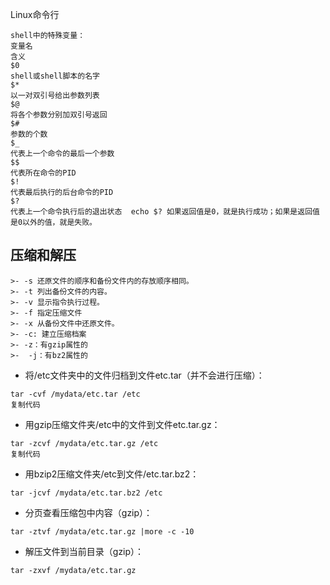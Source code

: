 Linux命令行

```
shell中的特殊变量：
变量名
含义
$0
shell或shell脚本的名字
$*
以一对双引号给出参数列表
$@
将各个参数分别加双引号返回
$#
参数的个数
$_
代表上一个命令的最后一个参数
$$
代表所在命令的PID
$!
代表最后执行的后台命令的PID
$?
代表上一个命令执行后的退出状态  echo $? 如果返回值是0，就是执行成功；如果是返回值是0以外的值，就是失败。
```



## 压缩和解压

	>- -s 还原文件的顺序和备份文件内的存放顺序相同。
	>- -t 列出备份文件的内容。
	>- -v 显示指令执行过程。
	>- -f 指定压缩文件
	>- -x 从备份文件中还原文件。
	>- -c: 建立压缩档案
	>- -z：有gzip属性的
	>-  -j：有bz2属性的

- 将/etc文件夹中的文件归档到文件etc.tar（并不会进行压缩）：

```
tar -cvf /mydata/etc.tar /etc
复制代码
```

- 用gzip压缩文件夹/etc中的文件到文件etc.tar.gz：

```
tar -zcvf /mydata/etc.tar.gz /etc
复制代码
```

- 用bzip2压缩文件夹/etc到文件/etc.tar.bz2：

```
tar -jcvf /mydata/etc.tar.bz2 /etc
```

- 分页查看压缩包中内容（gzip）：

```shell
tar -ztvf /mydata/etc.tar.gz |more -c -10
```

- 解压文件到当前目录（gzip）：

```shell
tar -zxvf /mydata/etc.tar.gz
```